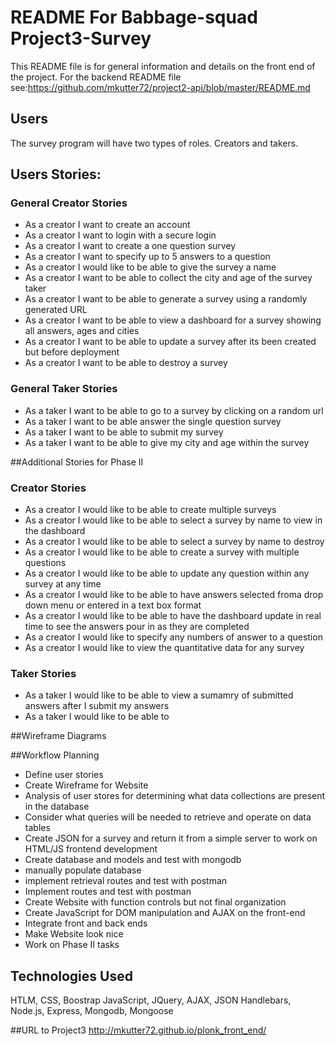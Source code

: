# README For Babbage-squad Project3-Survey
This README file is for general information and details on the front end of the project.  For the backend README file see:https://github.com/mkutter72/project2-api/blob/master/README.md

## Users
The survey program will have two types of roles. Creators and takers.
## Users Stories:
### General Creator Stories
* As a creator I want to create an account
* As a creator I want to login with a secure login
* As a creator I want to create a one question survey
* As a creator I want to specify up to 5 answers to a question
* As a creator I would like to be able to give the survey a name
* As a creator I want to be able to collect the city and age of the survey taker
* As a creator I want to be able to generate a survey using a randomly generated URL
* As a creator I want to be able to view a dashboard for a survey showing all answers, ages and cities
* As a creator I want to be able to update a survey after its been created but before deployment
* As a creator I want to be able to destroy a survey




### General Taker Stories
* As a taker I want to be able to go to a survey by clicking on a random url
* As a taker I want to be able answer the single question survey
* As a taker I want to be able to submit my survey
* As a taker I want to be able to give my city and age within the survey



##Additional Stories for Phase II
### Creator Stories
* As a creator I would like to be able to create multiple surveys
* As a creator I would like to be able to select a survey by name to view in the dashboard
* As a creator I would like to be able to select a survey by name to destroy
* As a creator I would like to be able to create a survey with multiple questions
* As a creator I would like to be able to update any question within any survey at any time
* As a creator I would like to be able to have answers selected froma drop down menu or entered in a text box format
* As a creator I would like to be able to have the dashboard update in real time to see the answers pour in as they are completed
* As a creator I would like to specify any numbers of answer to a question
* As a creator I would like to view the quantitative data for any survey




### Taker Stories
* As a taker I would like to be able to view a sumamry of submitted answers after I submit my answers
* As a taker I would like to be able to



##Wireframe Diagrams


##Workflow Planning
* Define user stories
* Create Wireframe for Website
* Analysis of user stores for determining what data collections are present in the database
* Consider what queries will be needed to retrieve and operate on data tables
* Create JSON for a survey and return it from a simple server to work on HTML/JS frontend development
* Create database and models and test with mongodb
* manually populate database
* implement retrieval routes and test with postman
* Implement routes and test with postman
* Create Website with function controls but not final organization
* Create JavaScript for DOM manipulation and AJAX on the front-end
* Integrate front and back ends
* Make Website look nice
* Work on Phase II tasks

## Technologies Used
HTLM, CSS, Boostrap
JavaScript,  JQuery, AJAX, JSON
Handlebars, Node.js, Express, Mongodb, Mongoose

##URL to Project3
http://mkutter72.github.io/plonk_front_end/

